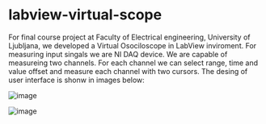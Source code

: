 # labview-virtual-scope
For final course project at Faculty of Electrical engineering, University of Ljubljana, we developed a Virtual Osociloscope in LabView inviroment. For measuring input singals we are NI DAQ device. We are capable of measureing two channels. For each channel we can select range, time and value offset and measure each channel with two cursors. The desing of user interface is shonw in images below:

![image](https://user-images.githubusercontent.com/54812954/175606108-0198371b-7d7c-46b3-a8aa-32418efec0f4.png)

![image](https://user-images.githubusercontent.com/54812954/175606177-351de674-2c59-452d-be36-49dfaf133523.png)

